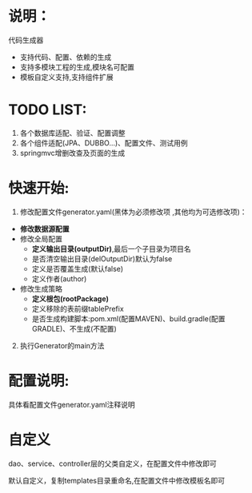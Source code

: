 说明：
== 
代码生成器

- 支持代码、配置、依赖的生成
- 支持多模块工程的生成,模块名可配置
- 模板自定义支持,支持组件扩展

TODO LIST:
==
1. 各个数据库适配、验证、配置调整
2. 各个组件适配(JPA、DUBBO...)、配置文件、测试用例
3. springmvc增删改查及页面的生成 

快速开始:
==
1. 修改配置文件generator.yaml(黑体为必须修改项 ,其他均为可选修改项)：

- **修改数据源配置**
- 修改全局配置
	- **定义输出目录(outputDir)**,最后一个子目录为项目名
	- 是否清空输出目录(delOutputDir)默认为false
 	- 定义是否覆盖生成(默认false)
 	- 定义作者(author)
- 修改生成策略
	- **定义根包(rootPackage)**
	- 定义移除的表前缀tablePrefix
	- 是否生成构建脚本:pom.xml(配置MAVEN)、build.gradle(配置GRADLE)、不生成(不配置)
2. 执行Generator的main方法	
	
配置说明:
==
具体看配置文件generator.yaml注释说明

自定义
==
dao、service、controller层的父类自定义，在配置文件中修改即可

默认自定义，复制templates目录重命名,在配置文件中修改模板名即可



